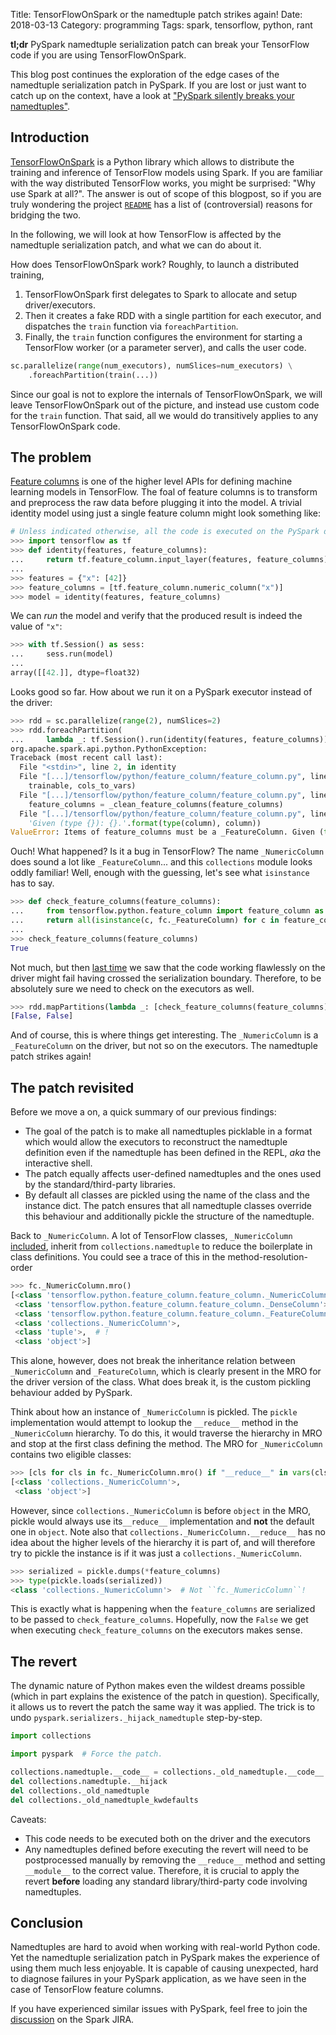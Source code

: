Title: TensorFlowOnSpark or the namedtuple patch strikes again!
Date: 2018-03-13
Category: programming
Tags: spark, tensorflow, python, rant

**tl;dr** PySpark namedtuple serialization patch can break your TensorFlow
code if you are using TensorFlowOnSpark.

This blog post continues the exploration of the edge cases of the namedtuple
serialization patch in PySpark. If you are lost or just want to catch up on
the context, have a look at
["PySpark silently breaks your namedtuples"][pyspark-namedtuple].

Introduction
------------

[TensorFlowOnSpark][tf-on-spark] is a Python library which allows to distribute
the training and inference of TensorFlow models using Spark. If you are familiar
with the way distributed TensorFlow works, you might be surprised: "Why use
Spark at all?". The answer is out of scope of this blogpost, so if you are truly
wondering the project [`README`][why-tf-on-spark] has a list of (controversial)
reasons for bridging the two.

In the following, we will look at how TensorFlow is affected by the namedtuple
serialization patch, and what we can do about it.

How does TensorFlowOnSpark work? Roughly, to launch a distributed training,

1. TensorFlowOnSpark first delegates to Spark to allocate and setup
   driver/executors.
2. Then it creates a fake RDD with a single partition for each executor,
   and dispatches the `train` function via `foreachPartition`.
3. Finally, the `train` function configures the environment for starting a
   TensorFlow worker (or a parameter server), and calls the user code.

```python
sc.parallelize(range(num_executors), numSlices=num_executors) \
    .foreachPartition(train(...))
```

Since our goal is not to explore the internals of TensorFlowOnSpark, we will
leave TensorFlowOnSpark out of the picture, and instead use custom code for
the `train` function. That said, all we would do transitively applies to any
TensorFlowOnSpark code.

The problem
-----------

[Feature columns][feature-columns] is one of the higher level APIs for defining
machine learning models in TensorFlow. The foal of feature columns is to
transform and preprocess the raw data before plugging it into the model.
A trivial identity model using just a single feature column might look something
like:

```python
# Unless indicated otherwise, all the code is executed on the PySpark driver.
>>> import tensorflow as tf
>>> def identity(features, feature_columns):
...     return tf.feature_column.input_layer(features, feature_columns)
...
>>> features = {"x": [42]}
>>> feature_columns = [tf.feature_column.numeric_column("x")]
>>> model = identity(features, feature_columns)
```

We can *run* the model and verify that the produced result is indeed the value
of `"x"`:

```python
>>> with tf.Session() as sess:
...     sess.run(model)
...
array([[42.]], dtype=float32)
```

Looks good so far. How about we run it on a PySpark executor instead of the
driver:

```python
>>> rdd = sc.parallelize(range(2), numSlices=2)
>>> rdd.foreachPartition(
...     lambda _: tf.Session().run(identity(features, feature_columns)))
org.apache.spark.api.python.PythonException:
Traceback (most recent call last):
  File "<stdin>", line 2, in identity
  File "[...]/tensorflow/python/feature_column/feature_column.py", line 280, in input_layer
    trainable, cols_to_vars)
  File "[...]/tensorflow/python/feature_column/feature_column.py", line 170, in _internal_input_layer
    feature_columns = _clean_feature_columns(feature_columns)
  File "[...]/tensorflow/python/feature_column/feature_column.py", line 2027, in _clean_feature_columns
    'Given (type {}): {}.'.format(type(column), column))
ValueError: Items of feature_columns must be a _FeatureColumn. Given (type <class 'collections._NumericColumn'>): _NumericColumn(key='x', shape=(1,), default_value=None, dtype=tf.float32, normalizer_fn=None).
```

Ouch! What happened? Is it a bug in TensorFlow? The name `_NumericColumn` does
sound a lot like `_FeatureColumn`... and this `collections` module looks oddly
familiar! Well, enough with the guessing, let's see what `isinstance` has to
say.

```python
>>> def check_feature_columns(feature_columns):
...     from tensorflow.python.feature_column import feature_column as fc
...     return all(isinstance(c, fc._FeatureColumn) for c in feature_columns)
...
>>> check_feature_columns(feature_columns)
True
```

Not much, but then [last time][pyspark-namedtuple] we saw that the code working
flawlessly on the driver might fail having crossed the serialization
boundary. Therefore, to be absolutely sure we need to check on the executors as
well.

```python
>>> rdd.mapPartitions(lambda _: [check_feature_columns(feature_columns)]).collect()
[False, False]
```

And of course, this is where things get interesting. The `_NumericColumn` is a
`_FeatureColumn` on the driver, but not so on the executors. The namedtuple
patch strikes again!

The patch revisited
-------------------

Before we move a on, a quick summary of our previous findings:

* The goal of the patch is to make all namedtuples picklable in a format which
  would allow the executors to reconstruct the namedtuple definition even if the
  namedtuple has been defined in the REPL, *aka* the interactive shell.
* The patch equally affects user-defined namedtuples and the ones used by the
  standard/third-party libraries.
* By default all classes are pickled using the name of the class and the
  instance dict. The patch ensures that all namedtuple classes override this
  behaviour and additionally pickle the structure of the namedtuple.

Back to `_NumericColumn`. A lot of TensorFlow classes, `_NumericColumn`
[included][numeric-column], inherit from `collections.namedtuple` to reduce the
boilerplate in class definitions. You could see a trace of this in the
method-resolution-order

```python
>>> fc._NumericColumn.mro()
[<class 'tensorflow.python.feature_column.feature_column._NumericColumn'>,
 <class 'tensorflow.python.feature_column.feature_column._DenseColumn'>,
 <class 'tensorflow.python.feature_column.feature_column._FeatureColumn'>,
 <class 'collections._NumericColumn'>,
 <class 'tuple'>,  # !
 <class 'object'>]
```

This alone, however, does not break the inheritance relation between
`_NumericColumn` and `_FeatureColumn`, which is clearly present in the
MRO for the driver version of the class. What does break it, is the custom
pickling behaviour added by PySpark.

Think about how an instance of `_NumericColumn` is pickled. The `pickle`
implementation would attempt to lookup the `__reduce__` method in the
`_NumericColumn` hierarchy. To do this, it would traverse the hierarchy in MRO
and stop at the first class defining the method. The MRO for `_NumericColumn`
contains two eligible classes:

```python
>>> [cls for cls in fc._NumericColumn.mro() if "__reduce__" in vars(cls)]
[<class 'collections._NumericColumn'>,
 <class 'object'>]
```

However, since `collections._NumericColumn` is before `object` in the MRO,
pickle would always use its`__reduce__` implementation and **not** the default
one in `object`. Note also that `collections._NumericColumn.__reduce__` has no
idea about the higher levels of the hierarchy it is part of, and will therefore
try to pickle the instance is if it was just a `collections._NumericColumn`.

```python
>>> serialized = pickle.dumps(*feature_columns)
>>> type(pickle.loads(serialized))
<class 'collections._NumericColumn'>  # Not ``fc._NumericColumn``!
```

This is exactly what is happening when the `feature_columns` are serialized
to be passed to `check_feature_columns`. Hopefully, now the `False` we get
when executing `check_feature_columns` on the executors makes sense.

The revert
----------

The dynamic nature of Python makes even the wildest dreams possible (which in
part explains the existence of the patch in question). Specifically, it allows
us to revert the patch the same way it was applied. The trick is to undo
`pyspark.serializers._hijack_namedtuple` step-by-step.

```python
import collections

import pyspark  # Force the patch.

collections.namedtuple.__code__ = collections._old_namedtuple.__code__
del collections.namedtuple.__hijack
del collections._old_namedtuple
del collections._old_namedtuple_kwdefaults
```

Caveats:
* This code needs to be executed both on the driver and the executors
* Any namedtuples defined before executing the revert will need to be
  postprocessed manually by removing the `__reduce__` method and setting
  `__module__` to the correct value. Therefore, it is crucial to apply
  the revert  **before** loading any standard library/third-party code
  involving namedtuples.

Conclusion
----------

Namedtuples are hard to avoid when working with real-world Python code.
Yet the namedtuple serialization patch in PySpark makes the experience
of using them much less enjoyable. It is capable of causing unexpected,
hard to diagnose failures in your PySpark application, as we have seen
in the case of TensorFlow feature columns.

If you have experienced similar issues with PySpark, feel free to join the
[discussion][SPARK-22674] on the Spark JIRA.

[pyspark-namedtuple]: {filename}../pyspark-namedtuple.md
[tf-on-spark]: https://github.com/yahoo/TensorFlowOnSpark
[why-tf-on-spark]: https://github.com/yahoo/TensorFlowOnSpark#why-tensorflowonspark
[tf-on-spark-train]: https://github.com/yahoo/TensorFlowOnSpark/blob/bc8bddd5d4f12665d8c9a5195ba6631eacaed7af/tensorflowonspark/TFCluster.py#L54
[feature-columns]: https://www.tensorflow.org/get_started/feature_columns
[numeric-column]: https://github.com/tensorflow/tensorflow/blob/f47b6c9ec5e6c4561a6ed97ef2342ea737dcd80c/tensorflow/python/feature_column/feature_column.py#L2031
[SPARK-22674]: https://issues.apache.org/jira/browse/SPARK-22674
